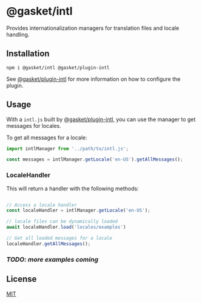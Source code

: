 # @gasket/intl

Provides internationalization managers for translation files and locale handling.

## Installation

```
npm i @gasket/intl @gasket/plugin-intl
```

See [@gasket/plugin-intl] for more information on how to configure the plugin.

## Usage

With a `intl.js` built by [@gasket/plugin-intl], you can use the manager to
get messages for locales.

To get all messages for a locale:

```js
import intlManager from '../path/to/intl.js';

const messages = intlManager.getLocale('en-US').getAllMessages();
```

### LocaleHandler

This will return a handler with the following methods:

```js

// Access a locale handler
const localeHandler = intlManager.getLocale('en-US');

// locale files can be dynamically loaded
await localeHandler.load('locales/examples')

// Get all loaded messages for a locale
localeHandler.getAllMessages();
```

### _TODO: more examples coming_

## License

[MIT](./LICENSE.md)

<!-- LINKS -->

[@gasket/plugin-intl]: /packages/gasket-plugin-intl/README.md
